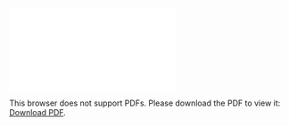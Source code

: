 <object data="christ-in-song/CIS1908pdfs/924.pdf" type="application/pdf" width="100%" height="1024px">
    <embed src="christ-in-song/CIS1908pdfs/924.pdf">
        <p>This browser does not support PDFs. Please download the PDF to view it: <a href="christ-in-song/CIS1908pdfs/924.pdf">Download PDF</a>.</p>
    </embed>
</object>
